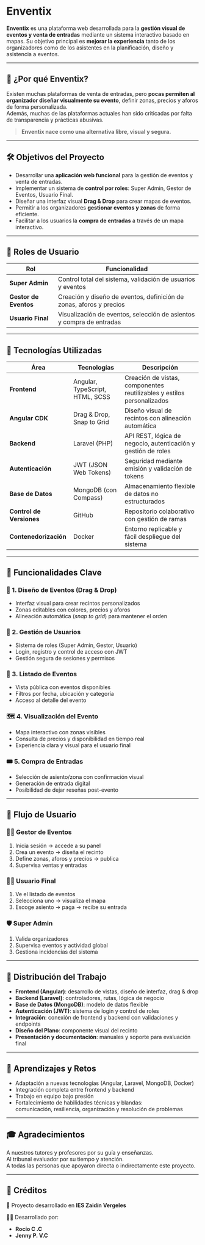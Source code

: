 # Enventix

**Enventix** es una plataforma web desarrollada para la **gestión visual de eventos y venta de entradas** mediante un sistema interactivo basado en mapas. Su objetivo principal es **mejorar la experiencia** tanto de los organizadores como de los asistentes en la planificación, diseño y asistencia a eventos.

---

## 🎯 ¿Por qué Enventix?

Existen muchas plataformas de venta de entradas, pero **pocas permiten al organizador diseñar visualmente su evento**, definir zonas, precios y aforos de forma personalizada.  
Además, muchas de las plataformas actuales han sido criticadas por falta de transparencia y prácticas abusivas.

> **Enventix nace como una alternativa libre, visual y segura.**

---

## 🛠️ Objetivos del Proyecto

- Desarrollar una **aplicación web funcional** para la gestión de eventos y venta de entradas.
- Implementar un sistema de **control por roles**: Super Admin, Gestor de Eventos, Usuario Final.
- Diseñar una interfaz visual **Drag & Drop** para crear mapas de eventos.
- Permitir a los organizadores **gestionar eventos y zonas** de forma eficiente.
- Facilitar a los usuarios la **compra de entradas** a través de un mapa interactivo.

---

## 👥 Roles de Usuario

| Rol              | Funcionalidad                                                                 |
|------------------|--------------------------------------------------------------------------------|
| **Super Admin**      | Control total del sistema, validación de usuarios y eventos                   |
| **Gestor de Eventos**| Creación y diseño de eventos, definición de zonas, aforos y precios           |
| **Usuario Final**    | Visualización de eventos, selección de asientos y compra de entradas          |

---

## 🧱 Tecnologías Utilizadas

| Área                 | Tecnologías                            | Descripción                                                  |
|----------------------|-----------------------------------------|--------------------------------------------------------------|
| **Frontend**         | Angular, TypeScript, HTML, SCSS         | Creación de vistas, componentes reutilizables y estilos personalizados |
| **Angular CDK**      | Drag & Drop, Snap to Grid               | Diseño visual de recintos con alineación automática          |
| **Backend**          | Laravel (PHP)                           | API REST, lógica de negocio, autenticación y gestión de roles |
| **Autenticación**    | JWT (JSON Web Tokens)                   | Seguridad mediante emisión y validación de tokens            |
| **Base de Datos**    | MongoDB (con Compass)                   | Almacenamiento flexible de datos no estructurados            |
| **Control de Versiones** | GitHub                              | Repositorio colaborativo con gestión de ramas                |
| **Contenedorización**| Docker                                  | Entorno replicable y fácil despliegue del sistema            |

---

## 🧩 Funcionalidades Clave

### 🎨 1. Diseño de Eventos (Drag & Drop)
- Interfaz visual para crear recintos personalizados  
- Zonas editables con colores, precios y aforos  
- Alineación automática (*snap to grid*) para mantener el orden

### 🔐 2. Gestión de Usuarios
- Sistema de roles (Super Admin, Gestor, Usuario)  
- Login, registro y control de acceso con JWT  
- Gestión segura de sesiones y permisos

### 📅 3. Listado de Eventos
- Vista pública con eventos disponibles  
- Filtros por fecha, ubicación y categoría  
- Acceso al detalle del evento

### 🗺️ 4. Visualización del Evento
- Mapa interactivo con zonas visibles  
- Consulta de precios y disponibilidad en tiempo real  
- Experiencia clara y visual para el usuario final

### 🎟️ 5. Compra de Entradas
- Selección de asiento/zona con confirmación visual  
- Generación de entrada digital  
- Posibilidad de dejar reseñas post-evento

---

## 🔄 Flujo de Usuario

### 👨‍💼 **Gestor de Eventos**
1. Inicia sesión → accede a su panel  
2. Crea un evento → diseña el recinto  
3. Define zonas, aforos y precios → publica  
4. Supervisa ventas y entradas

### 🙋‍♀️ **Usuario Final**
1. Ve el listado de eventos  
2. Selecciona uno → visualiza el mapa  
3. Escoge asiento → paga → recibe su entrada

### 🛡️ **Super Admin**
1. Valida organizadores  
2. Supervisa eventos y actividad global  
3. Gestiona incidencias del sistema

---

## 🤝 Distribución del Trabajo

- **Frontend (Angular)**: desarrollo de vistas, diseño de interfaz, drag & drop  
- **Backend (Laravel)**: controladores, rutas, lógica de negocio  
- **Base de Datos (MongoDB)**: modelo de datos flexible  
- **Autenticación (JWT)**: sistema de login y control de roles  
- **Integración**: conexión de frontend y backend con validaciones y endpoints  
- **Diseño del Plano**: componente visual del recinto  
- **Presentación y documentación**: manuales y soporte para evaluación final

---

## 💪 Aprendizajes y Retos

- Adaptación a nuevas tecnologías (Angular, Laravel, MongoDB, Docker)  
- Integración completa entre frontend y backend  
- Trabajo en equipo bajo presión  
- Fortalecimiento de habilidades técnicas y blandas:  
  comunicación, resiliencia, organización y resolución de problemas

---

## 🎓 Agradecimientos

A nuestros tutores y profesores por su guía y enseñanzas.  
Al tribunal evaluador por su tiempo y atención.  
A todas las personas que apoyaron directa o indirectamente este proyecto.

---

## 📌 Créditos

📍 Proyecto desarrollado en **IES Zaidín Vergeles**

👩‍💻 Desarrollado por:  
- **Rocío C .C**  
- **Jenny P. V.C**
